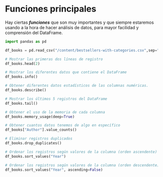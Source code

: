# Funciones principales

Hay ciertas ***funciones*** que son muy importantes y que siempre estaremos usando a la hora de hacer análisis de datos, para mayor facilidad y comprensión del DataFrame.

```python
import pandas as pd

df_books = pd.read_csv("/content/bestsellers-with-categories.csv",sep=",",header=0)

# Mostrar las primeras dos líneas de registro
df_books.head(2)

# Mostrar los diferentes datos que contiene el DataFrame
df_books.info()

# Obtener diferentes datos estadísticos de las columnas numéricas.
df_books.describe()

# Mostrar los últimos 5 registros del DataFrame
df_books.tail()

# Obtener el uso de la memoria de cada columna
df_books.memory_usage(deep=True)

# Obtener cuantos datos tenemos de algo en específico
df_books["Author"].value_counts()

# Eliminar registros duplicados
df_books.drop_duplicates()

# Ordenar los registros según valores de la columna (orden ascendente)
df_books.sort_values("Year")

# Ordenar los registros según valores de la columna (orden descendente)
df_books.sort_values("Year", ascending=False)
```
